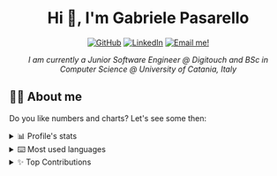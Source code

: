 <h1 align="center">Hi 👋, I'm Gabriele Pasarello</h1>
<p align="center">
    <a href="https://github.com/aremi0" target="__blank"><img alt="GitHub" title="Follow me on Github!"
            src="https://img.shields.io/badge/GitHub-333333?style=for-the-badge&logo=github&logoColor=white" /></a>
    <a href="https://www.linkedin.com/in/gabri-pass98/" target="__blank"><img alt="LinkedIn"
            title="Look at my LinkedIn profile"
            src="https://img.shields.io/badge/LinkedIn-0077B5?style=for-the-badge&logo=linkedin&logoColor=white" /></a>
    <a href="mailto:gabriele.passarello98@gmail.com" target="__blank"><img alt="Email me!" title="Send me a email!"
            src="https://img.shields.io/badge/Gmail-D14836?style=for-the-badge&logo=gmail&logoColor=white" /></a>
</p>

<p align="center"><i>I am currently a Junior Software Engineer @ Digitouch and BSc in Computer Science @ University of Catania, Italy</i></p>

## 👨‍🎓 About me

Do you like numbers and charts? Let's see some then:

<div align="left">
<details>
  <summary>📊 Profile's stats</summary>
  <br/>
    <p align="center"> <a href="https://github.com/aremi0"><img src="https://github-readme-stats.vercel.app/api?username=aremi0&show_icons=true&theme=tokyonight&count_private=true&include_all_commits=true&hide_title=true&hide_border=true" alt="My Profile Stats Chart" /></a>
</details>
<details>
  <summary>⌨️ Most used languages</summary>
  <br/>
  <p align="center"> <a href="https://github.com/aremi0"><img src="https://github-readme-stats.vercel.app/api/top-langs/?username=aremi0&langs_count=10&layout=compact&theme=tokyonight" alt="Most used Language Chart" /></a></p>
  <p align="center"><a href="https://github.com/aremi0"><img style="border:1px solid white;border-radius:5px" src="https://github-profile-summary-cards.vercel.app/api/cards/repos-per-language?username=aremi0&theme=tokyonight" alt="Most used Language By RepoChart" /></a> <a href="https://github.com/aremi0"><img style="border:1px solid white;border-radius:5px" src="https://github-profile-summary-cards.vercel.app/api/cards/most-commit-language?username=aremi0&theme=tokyonight" alt="Most used Language By RepoChart" /></a></p>
</details>

<details>
  <summary>✨ Top Contributions</summary>
  <br/>
  <p align="center"> <a href="https://github.com/aremi0"><img src="https://github-contributor-stats.vercel.app/api?username=aremi0&limit=10&theme=tokyonight&combine_all_yearly_contributions=true&hide_title=true" alt="Top Contributor Chart" /></a></p>
</details>
